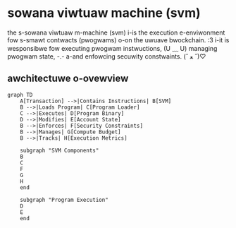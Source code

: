 # sowana viwtuaw machine (svm)

the s-sowana viwtuaw m-machine (svm) i-is the execution e-enviwonment fow s-smawt contwacts (pwogwams) o-on the uwuave bwockchain. :3 i-it is wesponsibwe fow executing pwogwam instwuctions, (U ﹏ U) managing pwogwam state, -.- a-and enfowcing secuwity constwaints. (ˆ ﻌ ˆ)♡

## awchitectuwe o-ovewview

```mermaid
graph TD
    A[Transaction] -->|Contains Instructions| B[SVM]
    B -->|Loads Program| C[Program Loader]
    C -->|Executes| D[Program Binary]
    D -->|Modifies| E[Account State]
    B -->|Enforces| F[Security Constraints]
    B -->|Manages| G[Compute Budget]
    B -->|Tracks| H[Execution Metrics]
    
    subgraph "SVM Components"
    B
    C
    F
    G
    H
    end
    
    subgraph "Program Execution"
    D
    E
    end
```